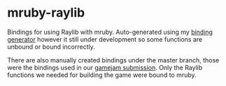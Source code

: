 # mruby-raylib

Bindings for using Raylib with mruby. Auto-generated using my [binding generator](https://github.com/realtradam/FelBind) however it still under development so some functions are unbound or bound incorrectly.

There are also manually created bindings under the master branch, those were the bindings used in our [gamejam submission](https://github.com/realtradam/orc-arena-of-time).
Only the Raylib functions we needed for building the game were bound to mruby.
